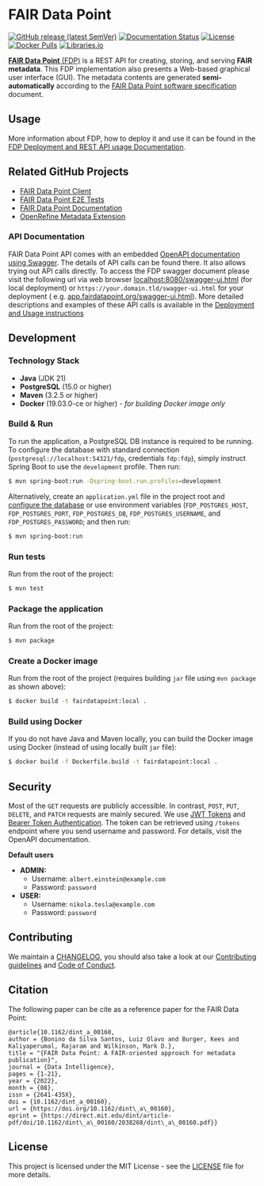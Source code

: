 # FAIR Data Point

[![GitHub release (latest SemVer)](https://img.shields.io/github/v/release/FAIRDataTeam/FAIRDataPoint?sort=semver)](https://github.com/FAIRDataTeam/FAIRDataPoint/releases)
[![Documentation Status](https://readthedocs.org/projects/fairdatapoint/badge/?version=latest)](https://fairdatapoint.readthedocs.io/en/latest/?badge=latest)
[![License](https://img.shields.io/github/license/FAIRDataTeam/FAIRDataPoint)](https://github.com/FAIRDataTeam/FAIRDataPoint/blob/develop/LICENSE)
[![Docker Pulls](https://img.shields.io/docker/pulls/fairdata/fairdatapoint)](https://hub.docker.com/r/fairdata/fairdatapoint)
[![Libraries.io](https://img.shields.io/librariesio/github/FAIRDataTeam/FAIRDataPoint)](https://libraries.io/github/FAIRDataTeam/FAIRDataPoint)

[**FAIR Data Point** (FDP)](https://www.fairdatapoint.org) is a REST API for creating, storing, and serving **FAIR
metadata**. This FDP implementation also presents a Web-based graphical user interface (GUI). The metadata contents are
generated **semi-automatically** according to
the [FAIR Data Point software specification](https://specs.fairdatapoint.org) document.

## Usage

More information about FDP, how to deploy it and use it can be found in
the [FDP Deployment and REST API usage Documentation](https://fairdatapoint.readthedocs.io/).

## Related GitHub Projects

- [FAIR Data Point Client](https://github.com/FAIRDataTeam/FAIRDataPoint-client)
- [FAIR Data Point E2E Tests](https://github.com/FAIRDataTeam/FAIRDataPoint-E2E-Tests)
- [FAIR Data Point Documentation](https://github.com/FAIRDataTeam/FAIRDataPoint-Docs)
- [OpenRefine Metadata Extension](https://github.com/FAIRDataTeam/OpenRefine-metadata-extension)

### API Documentation

FAIR Data Point API comes with an embedded [OpenAPI documentation using Swagger](https://swagger.io/specification/). The
details of API calls can be found there. It also allows trying out API calls directly. To access the FDP swagger
document please visit the following url via web
browser [localhost:8080/swagger-ui.html](http://localhost:8080/swagger-ui.html) (for local deployment)
or `https://your.domain.tld/swagger-ui.html` for your deployment (
e.g. [app.fairdatapoint.org/swagger-ui.html](https://app.fairdatapoint.org/swagger-ui.html)).  More detailed descriptions and examples of these API calls is available in the [Deployment and Usage instructions](https://fairdatapoint.readthedocs.io/)

## Development

### Technology Stack

- **Java** (JDK 21)
- **PostgreSQL** (15.0 or higher)
- **Maven** (3.2.5 or higher)
- **Docker** (19.03.0-ce or higher) - *for building Docker image only*

### Build & Run

To run the application, a PostgreSQL DB instance is required to be running. To configure the database with standard
connection (`postgresql://localhost:54321/fdp`, credentials `fdp:fdp`), simply instruct Spring Boot to use the 
`development` profile. Then run:

```bash
$ mvn spring-boot:run -Dspring-boot.run.profiles=development
```

Alternatively, create an `application.yml` file in the project root
and [configure the database](https://fairdatapoint.readthedocs.io/en/latest/deployment/advanced-configuration.html)
or use environment variables (`FDP_POSTGRES_HOST`, `FDP_POSTGRES_PORT`, `FDP_POSTGRES_DB`, `FDP_POSTGRES_USERNAME`, 
and `FDP_POSTGRES_PASSWORD`; and then run:

```bash
$ mvn spring-boot:run
```

### Run tests

Run from the root of the project:

```bash
$ mvn test
```

### Package the application

Run from the root of the project:

```bash
$ mvn package
```

### Create a Docker image

Run from the root of the project (requires building `jar` file using `mvn package` as shown above):

```bash
$ docker build -t fairdatapoint:local .
```

### Build using Docker

If you do not have Java and Maven locally, you can build the Docker image using Docker (instead of using locally
built `jar` file):

```bash
$ docker build -f Dockerfile.build -t fairdatapoint:local .
```

## Security

Most of the `GET` requests are publicly accessible. In contrast, `POST`, `PUT`, `DELETE`, and `PATCH` requests are
mainly secured. We use [JWT Tokens](https://jwt.io/)
and [Bearer Token Authentication](https://swagger.io/docs/specification/authentication/bearer-authentication/). The
token can be retrieved using `/tokens` endpoint where you send username and password. For details, visit the OpenAPI
documentation.

**Default users**

- **ADMIN:**
    - Username: `albert.einstein@example.com`
    - Password: `password`
- **USER:**
    - Username: `nikola.tesla@example.com`
    - Password: `password`

## Contributing

We maintain a [CHANGELOG](CHANGELOG.md), you should also take a look at our [Contributing guidelines](CONTRIBUTING.md)
and [Code of Conduct](CODE_OF_CONDUCT.md).

## Citation

The following paper can be cite as a reference paper for the FAIR Data Point:

    @article{10.1162/dint_a_00160,
    author = {Bonino da Silva Santos, Luiz Olavo and Burger, Kees and Kaliyaperumal, Rajaram and Wilkinson, Mark D.},
    title = "{FAIR Data Point: A FAIR-oriented approach for metadata publication}",
    journal = {Data Intelligence},
    pages = {1-21},
    year = {2022},
    month = {08},
    issn = {2641-435X},
    doi = {10.1162/dint_a_00160},
    url = {https://doi.org/10.1162/dint\_a\_00160},
    eprint = {https://direct.mit.edu/dint/article-pdf/doi/10.1162/dint\_a\_00160/2038268/dint\_a\_00160.pdf}}
    
## License

This project is licensed under the MIT License - see the [LICENSE](LICENSE) file for more details.
